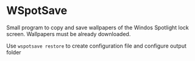 # WSpotSave
Small program to copy and save wallpapers of the Windos Spotlight lock screen.
Wallpapers must be already downloaded.

Use `wspotsave restore` to create configuration file and configure output folder
